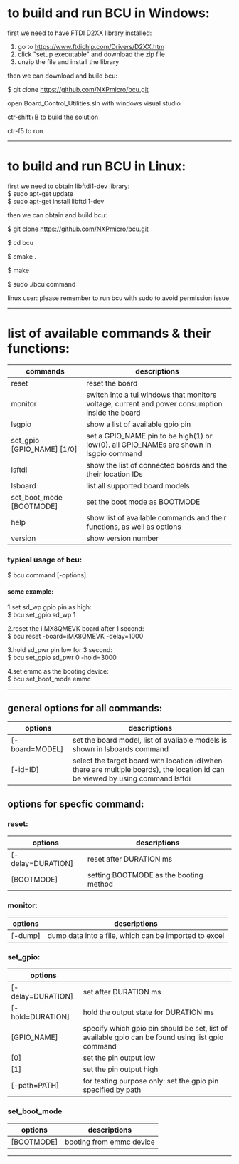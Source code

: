 # to build and run BCU in Windows:  

first we need to have FTDI D2XX library installed:  
  
1. go to https://www.ftdichip.com/Drivers/D2XX.htm  
2. click "setup executable" and download the zip file  
3. unzip the file and install the library  
  
then we can download and build bcu:  
  
$ git clone https://github.com/NXPmicro/bcu.git  
  
open Board_Control_Utilities.sln with windows visual studio  
  
ctr-shift+B to build the solution  
  
ctr-f5 to run  
  
  
____________________________________________________________________  
  # to build and run BCU in Linux:  
  
first we need to obtain libftdi1-dev library:  
$ sudo apt-get update  
$ sudo apt-get install libftdi1-dev  
  
then we can obtain and build bcu:  
  
$ git clone https://github.com/NXPmicro/bcu.git 
  
$ cd bcu  
  
$ cmake .  
  
$ make  
  
$ sudo ./bcu command  
  
linux user: please remember to run bcu with sudo to avoid permission issue  
  
_____________________________________________________________________  
  
  
# list of available commands & their functions:  
  
|commands                  |descriptions|  
|----|                     ----------------|
reset                       |reset the board  
monitor                    |switch into a tui windows that monitors voltage, current and power consumption inside the board  
lsgpio                    |show a list of available gpio pin  
set_gpio [GPIO_NAME] [1/0]        |set a GPIO_NAME pin to be high(1) or low(0). all GPIO_NAMEs are shown in lsgpio command  
lsftdi                    |show the list of connected boards and the their location IDs  
lsboard                    |list all supported board models  
set_boot_mode [BOOTMODE]        |set the boot mode as BOOTMODE  
help                    |show list of available commands and their functions, as well as options
version                 |show version number
  
### typical usage of bcu:  
  
$ bcu command [-options]   
  
#### some example:  
  
1.set sd_wp gpio pin as high:  
$ bcu set_gpio sd_wp 1  
   
2.reset the i.MX8QMEVK board after 1 second:  
$ bcu reset -board=iMX8QMEVK -delay=1000  
  
3.hold sd_pwr pin low for 3 second:  
$ bcu set_gpio sd_pwr 0 -hold=3000  
  
4.set emmc as the booting device:  
$ bcu set_boot_mode emmc  
  
___________________________________________________________________________________________________ 
  
## general options for all commands:
|options|descriptions|
|----------------|-------|
|[-board=MODEL]|set the board model, list of avaliable models is shown in lsboards command  
| [-id=ID]    |select the target board with location id(when there are multiple boards), the location id can be viewed by using command lsftdi  
  
## options for specfic command:  
### reset:  
|options|descriptions|
|----------------|-------|
 [-delay=DURATION]    |reset after DURATION ms  
 [BOOTMODE]        |setting BOOTMODE as the booting method  
  
### monitor:  
|options|descriptions|
|----------------|-------|
[-dump]            |dump data into a file, which can be imported to excel  
  
### set_gpio: 
|options||
|----------------|-------|
 [-delay=DURATION]    |set after DURATION ms  
 [-hold=DURATION]    |hold the output state for DURATION ms  
 [GPIO_NAME]        |specify which gpio pin should be set, list of available gpio can be found using list gpio command  
 [0]            |set the pin output low  
 [1]            |set the pin output high  
 [-path=PATH]        |for testing purpose only: set the gpio pin specified by path  
  
### set_boot_mode
|options|descriptions|
|----------------|-------|  
[BOOTMODE]        |booting from emmc device  
_______________________________________________________________________________________________________
